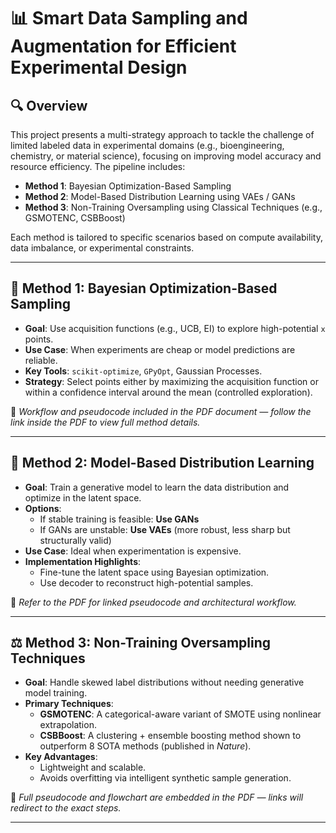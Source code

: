 # 📊 Smart Data Sampling and Augmentation for Efficient Experimental Design

## 🔍 Overview

This project presents a multi-strategy approach to tackle the challenge of limited labeled data in experimental domains (e.g., bioengineering, chemistry, or material science), focusing on improving model accuracy and resource efficiency. The pipeline includes:

- **Method 1**: Bayesian Optimization-Based Sampling  
- **Method 2**: Model-Based Distribution Learning using VAEs / GANs  
- **Method 3**: Non-Training Oversampling using Classical Techniques (e.g., GSMOTENC, CSBBoost)

Each method is tailored to specific scenarios based on compute availability, data imbalance, or experimental constraints.

---

## 🧠 Method 1: Bayesian Optimization-Based Sampling

- **Goal**: Use acquisition functions (e.g., UCB, EI) to explore high-potential `x` points.
- **Use Case**: When experiments are cheap or model predictions are reliable.
- **Key Tools**: `scikit-optimize`, `GPyOpt`, Gaussian Processes.
- **Strategy**: Select points either by maximizing the acquisition function or within a confidence interval around the mean (controlled exploration).

📄 *Workflow and pseudocode included in the PDF document — follow the link inside the PDF to view full method details.*

---

## 🔄 Method 2: Model-Based Distribution Learning

- **Goal**: Train a generative model to learn the data distribution and optimize in the latent space.
- **Options**:
  - If stable training is feasible: **Use GANs**
  - If GANs are unstable: **Use VAEs** (more robust, less sharp but structurally valid)
- **Use Case**: Ideal when experimentation is expensive.
- **Implementation Highlights**:
  - Fine-tune the latent space using Bayesian optimization.
  - Use decoder to reconstruct high-potential samples.

📄 *Refer to the PDF for linked pseudocode and architectural workflow.*

---

## ⚖️ Method 3: Non-Training Oversampling Techniques

- **Goal**: Handle skewed label distributions without needing generative model training.
- **Primary Techniques**:
  - **GSMOTENC**: A categorical-aware variant of SMOTE using nonlinear extrapolation.
  - **CSBBoost**: A clustering + ensemble boosting method shown to outperform 8 SOTA methods (published in *Nature*).
- **Key Advantages**:
  - Lightweight and scalable.
  - Avoids overfitting via intelligent synthetic sample generation.

📄 *Full pseudocode and flowchart are embedded in the PDF — links will redirect to the exact steps.*

---


